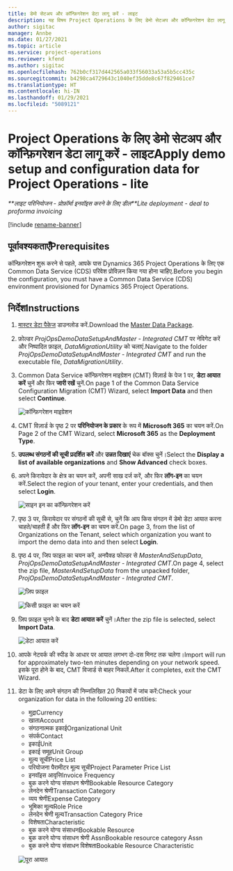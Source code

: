 ```yaml
---
title: डेमो सेटअप और कॉन्फ़िगरेशन डेटा लागू करें - लाइट
description: यह विषय Project Operations के लिए डेमो सेटअप और कॉन्फ़िगरेशन डेटा लागू करने के तरीके के बारे में जानकारी प्रदान करता है.
author: sigitac
manager: Annbe
ms.date: 01/27/2021
ms.topic: article
ms.service: project-operations
ms.reviewer: kfend
ms.author: sigitac
ms.openlocfilehash: 762b0cf317d442565a033f56033a53a5b5cc435c
ms.sourcegitcommit: b4298ca4729643c1040ef35dde8c67f829461ce7
ms.translationtype: HT
ms.contentlocale: hi-IN
ms.lasthandoff: 01/29/2021
ms.locfileid: "5089121"
---
```

# <a name="apply-demo-setup-and-configuration-data-for-project-operations---lite"></a><span data-ttu-id="09306-103">Project Operations के लिए डेमो सेटअप और कॉन्फ़िगरेशन डेटा लागू करें - लाइट</span><span class="sxs-lookup"><span data-stu-id="09306-103">Apply demo setup and configuration data for Project Operations - lite</span></span> 

<span data-ttu-id="09306-104">_\*\*लाइट परिनियोजन - प्रोफ़ॉर्मा इनवॉइस करने के लिए डील_</span><span class="sxs-lookup"><span data-stu-id="09306-104">_\*\*Lite deployment - deal to proforma invoicing_</span></span>

[!include [rename-banner](~/includes/cc-data-platform-banner.md)]

## <a name="prerequisites"></a><span data-ttu-id="09306-105">पूर्वावश्यकताएँ</span><span class="sxs-lookup"><span data-stu-id="09306-105">Prerequisites</span></span>

<span data-ttu-id="09306-106">कॉन्फ़िगरेशन शुरू करने से पहले, आपके पास Dynamics 365 Project Operations के लिए एक Common Data Service (CDS) परिवेश प्रोविज़न किया गया होना चाहिए.</span><span class="sxs-lookup"><span data-stu-id="09306-106">Before you begin the configuration, you must have a Common Data Service (CDS) environment provisioned for Dynamics 365 Project Operations.</span></span>


## <a name="instructions"></a><span data-ttu-id="09306-107">निर्देश</span><span class="sxs-lookup"><span data-stu-id="09306-107">Instructions</span></span>

1. <span data-ttu-id="09306-108">[मास्टर डेटा पैकेज](https://download.microsoft.com/download/3/4/1/341bf279-a64f-4baa-af31-ce624859b518/ProjOpsSampleSetupData%20-%20CE%20only%20CMT.zip) डाउनलोड करें.</span><span class="sxs-lookup"><span data-stu-id="09306-108">Download the [Master Data Package](https://download.microsoft.com/download/3/4/1/341bf279-a64f-4baa-af31-ce624859b518/ProjOpsSampleSetupData%20-%20CE%20only%20CMT.zip).</span></span> 
2. <span data-ttu-id="09306-109">फ़ोल्डर *ProjOpsDemoDataSetupAndMaster - Integrated CMT* पर नेविगेट करें और निष्पादित फ़ाइल, *DataMigrationUtility* को चलाएं.</span><span class="sxs-lookup"><span data-stu-id="09306-109">Navigate to the folder *ProjOpsDemoDataSetupAndMaster - Integrated CMT* and run the executable file, *DataMigrationUtility*.</span></span>
3. <span data-ttu-id="09306-110">Common Data Service कॉन्फ़िगरेशन माइग्रेशन (CMT) विज़ार्ड के पेज 1 पर, **डेटा आयात करें** चुनें और फिर **जारी रखें** चुनें.</span><span class="sxs-lookup"><span data-stu-id="09306-110">On page 1 of the Common Data Service Configuration Migration (CMT) Wizard, select **Import Data** and then select **Continue**.</span></span>

    ![कॉन्फ़िगरेशन माइग्रेशन](./media/1ConfigurationMigration.png)

4. <span data-ttu-id="09306-112">CMT विज़ार्ड के पृष्ठ 2 पर **परिनियोजन के प्रकार** के रूप में **Microsoft 365** का चयन करें.</span><span class="sxs-lookup"><span data-stu-id="09306-112">On Page 2 of the CMT Wizard, select **Microsoft 365** as the **Deployment Type**.</span></span>
5. <span data-ttu-id="09306-113">**उपलब्ध संगठनों की सूची प्रदर्शित करें** और **उन्नत दिखाएं** चेक बॉक्स चुनें।</span><span class="sxs-lookup"><span data-stu-id="09306-113">Select the **Display a list of available organizations** and **Show Advanced** check boxes.</span></span>
6. <span data-ttu-id="09306-114">अपने किरायेदार के क्षेत्र का चयन करें, अपनी साख दर्ज करें, और फिर **लॉग-इन** का चयन करें.</span><span class="sxs-lookup"><span data-stu-id="09306-114">Select the region of your tenant, enter your credentials, and then select **Login**.</span></span>

   ![साइन इन का कॉन्फ़िगरेशन करें](./media/2ConfigurationSignin.png)

7. <span data-ttu-id="09306-116">पृष्ठ 3 पर, किरायेदार पर संगठनों की सूची से, चुनें कि आप किस संगठन में डेमो डेटा आयात करना चाहते/चाहती हैं और फिर **लॉग-इन** का चयन करें.</span><span class="sxs-lookup"><span data-stu-id="09306-116">On page 3, from the list of Organizations on the Tenant, select which organization you want to import the demo data into and then select **Login**.</span></span>
8. <span data-ttu-id="09306-117">पृष्ठ 4 पर, जिप फाइल का चयन करें, अनपैक्ड फोल्डर से *MasterAndSetupData*, *ProjOpsDemoDataSetupAndMaster - Integrated CMT*.</span><span class="sxs-lookup"><span data-stu-id="09306-117">On page 4, select the zip file, *MasterAndSetupData* from the unpacked folder, *ProjOpsDemoDataSetupAndMaster - Integrated CMT*.</span></span>

   ![ज़िप फ़ाइल](./media/3ZipFile.png)

   ![किसी फ़ाइल का चयन करें](./media/4SelectAFile.png)

9. <span data-ttu-id="09306-120">ज़िप फ़ाइल चुनने के बाद **डेटा आयात करें** चुनें।</span><span class="sxs-lookup"><span data-stu-id="09306-120">After the zip file is selected, select **Import Data**.</span></span>

   ![डेटा आयात करें](./media/5ImportData.png)

10. <span data-ttu-id="09306-122">आपके नेटवर्क की स्पीड के आधार पर आयात लगभग दो-दस मिनट तक चलेगा।</span><span class="sxs-lookup"><span data-stu-id="09306-122">Import will run for approximately two-ten minutes depending on your network speed.</span></span> <span data-ttu-id="09306-123">इसके पूरा होने के बाद, CMT विजार्ड से बाहर निकलें.</span><span class="sxs-lookup"><span data-stu-id="09306-123">After it completes, exit the CMT Wizard.</span></span> 
11. <span data-ttu-id="09306-124">डेटा के लिए अपने संगठन की निम्नलिखित 20 निकायों में जांच करें:</span><span class="sxs-lookup"><span data-stu-id="09306-124">Check your organization for data in the following 20 entities:</span></span>

    -   <span data-ttu-id="09306-125">मुद्रा</span><span class="sxs-lookup"><span data-stu-id="09306-125">Currency</span></span>
    -   <span data-ttu-id="09306-126">खाता</span><span class="sxs-lookup"><span data-stu-id="09306-126">Account</span></span>
    -   <span data-ttu-id="09306-127">संगठनात्मक इकाई</span><span class="sxs-lookup"><span data-stu-id="09306-127">Organizational Unit</span></span>
    -   <span data-ttu-id="09306-128">संपर्क</span><span class="sxs-lookup"><span data-stu-id="09306-128">Contact</span></span>
    -   <span data-ttu-id="09306-129">इकाई</span><span class="sxs-lookup"><span data-stu-id="09306-129">Unit</span></span>
    -   <span data-ttu-id="09306-130">इकाई समूह</span><span class="sxs-lookup"><span data-stu-id="09306-130">Unit Group</span></span>
    -   <span data-ttu-id="09306-131">मूल्य सूची</span><span class="sxs-lookup"><span data-stu-id="09306-131">Price List</span></span>
    -   <span data-ttu-id="09306-132">परियोजना पैरामीटर मूल्य सूची</span><span class="sxs-lookup"><span data-stu-id="09306-132">Project Parameter Price List</span></span> 
    -   <span data-ttu-id="09306-133">इनवॉइस आवृत्ति</span><span class="sxs-lookup"><span data-stu-id="09306-133">Invoice Frequency</span></span>
    -   <span data-ttu-id="09306-134">बुक करने योग्य संसाधन श्रेणी</span><span class="sxs-lookup"><span data-stu-id="09306-134">Bookable Resource Category</span></span>
    -   <span data-ttu-id="09306-135">लेनदेन श्रेणी</span><span class="sxs-lookup"><span data-stu-id="09306-135">Transaction Category</span></span>
    -   <span data-ttu-id="09306-136">व्यय श्रेणी</span><span class="sxs-lookup"><span data-stu-id="09306-136">Expense Category</span></span>
    -   <span data-ttu-id="09306-137">भूमिका मू्ल्य</span><span class="sxs-lookup"><span data-stu-id="09306-137">Role Price</span></span>
    -   <span data-ttu-id="09306-138">लेनदेन श्रेणी मूल्य</span><span class="sxs-lookup"><span data-stu-id="09306-138">Transaction Category Price</span></span>
    -   <span data-ttu-id="09306-139">विशेषता</span><span class="sxs-lookup"><span data-stu-id="09306-139">Characteristic</span></span>
    -   <span data-ttu-id="09306-140">बुक करने योग्य संसाधन</span><span class="sxs-lookup"><span data-stu-id="09306-140">Bookable Resource</span></span>
    -   <span data-ttu-id="09306-141">बुक करने योग्य संसाधन श्रेणी Assn</span><span class="sxs-lookup"><span data-stu-id="09306-141">Bookable resource category Assn</span></span>
    -   <span data-ttu-id="09306-142">बुक करने योग्य संसाधन विशेषता</span><span class="sxs-lookup"><span data-stu-id="09306-142">Bookable Resource Characteristic</span></span>

    ![पूरा आयात](./media/6CompleteImport.png)
